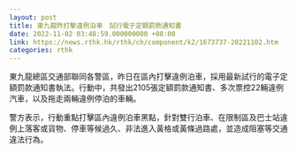 ```yaml
---
layout: post
title: 東九龍昨打擊違例泊車　試行電子定額罰款通知書
date: 2022-11-02 03:48:59.000000000 +08:00
link: https://news.rthk.hk/rthk/ch/component/k2/1673737-20221102.htm
categories: rthk
---
```


東九龍總區交通部聯同各警區，昨日在區內打擊違例泊車，採用最新試行的電子定額罰款通知書執法。行動中，共發出2105張定額罰款通知書、多次票控22輛違例汽車，以及拖走兩輛違例停泊的車輛。

警方表示，行動重點打擊區內違例泊車黑點，針對雙行泊車、在限制區及巴士站違例上落客或貨物、停車等候過久、非法進入黃格或黃條過路處，並造成阻塞等交通違法行為。

